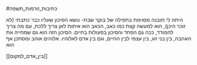 #כתיבות_זורמות_תשפה 


היתה לי תובנה מסוימת בתפילה של בוקר שבת- נושא הסיכון שעליו כבר כתבתי (לא זוכר היכן), הוא למעשה קצת כמו כאב, הכאב הוא איתות לאן צריך ללכת, עם מה צריך להמודד, ככה גם הפחד והסיכון בפעולות בחיים. הסיכון הזה הוא גם שמחייה את האהבה, בין בני זוג, בין עצמי לבין החיים, וגם בין אדם לאלוהיו.
אלוהים אוהב ומסתכן אף הוא

[[בין_אדם_למקום]]
